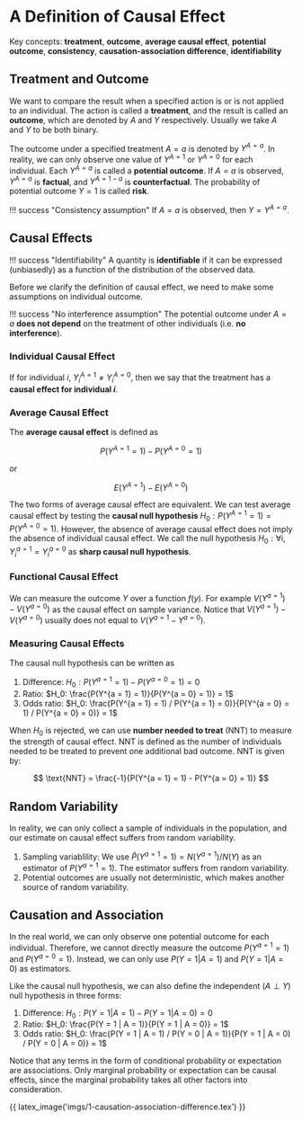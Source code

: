 # A Definition of Causal Effect

Key concepts: **treatment**, **outcome**, **average causal effect**, **potential outcome**, **consistency**, **causation-association difference**, **identifiability**

## Treatment and Outcome

We want to compare the result when a specified action is or is not applied to an individual. The action is called a **treatment**, and the result is called an **outcome**, which are denoted by $A$ and $Y$ respectively. Usually we take $A$ and $Y$ to be both binary.

The outcome under a specified treatment $A = a$ is denoted by $Y^{A = a}$. In reality, we can only observe one value of $Y^{A = 1}$ or $Y^{A = 0}$ for each individual. Each $Y^{A = a}$ is called a **potential outcome**. If $A = a$ is observed, $Y^{A = a}$ is **factual**, and $Y^{A = 1 - a}$ is **counterfactual**. The probability of potential outcome $Y = 1$ is called **risk**.

!!! success "Consistency assumption"
    If $A = a$ is observed, then $Y = Y^{A = a}$.

## Causal Effects

!!! success "Identifiability"
    A quantity is **identifiable** if it can be expressed (unbiasedly) as a function of the distribution of the observed data.

Before we clarify the definition of causal effect, we need to make some assumptions on individual outcome.

!!! success "No interference assumption"
    The potential outcome under $A = a$ **does not depend** on the treatment of other individuals (i.e. **no interference**).

### Individual Causal Effect

If for individual $i$, $Y_i^{A = 1} \not = Y_i^{A = 0}$, then we say that the treatment has a **causal effect for individual $i$**.

### Average Causal Effect

The **average causal effect** is defined as

$$
P(Y^{A = 1} = 1) - P(Y^{A = 0} = 1)
$$

or

$$
E(Y^{A = 1}) - E(Y^{A = 0})
$$

The two forms of average causal effect are equivalent. We can test average causal effect by testing the **causal null hypothesis** $H_0: P(Y^{A = 1} = 1) = P(Y^{A = 0} = 1)$. However, the absence of average causal effect does not imply the absence of individual causal effect. We call the null hypothesis $H_0: \forall i, Y_i^{a = 1} = Y_i^{a = 0}$ as **sharp causal null hypothesis**.

### Functional Causal Effect

We can measure the outcome $Y$ over a function $f(y)$. For example $V(Y^{a = 1}) - V(Y^{a = 0})$ as the causal effect on sample variance. Notice that $V(Y^{a = 1}) - V(Y^{a = 0})$ usually does not equal to $V(Y^{a = 1} - Y^{a = 0})$.

### Measuring Causal Effects

The causal null hypothesis can be written as

1. Difference: $H_0: P(Y^{a = 1} = 1) - P(Y^{a = 0} = 1) = 0$
2. Ratio: $H_0: \frac{P(Y^{a = 1} = 1)}{P(Y^{a = 0} = 1)} = 1$
3. Odds ratio: $H_0: \frac{P(Y^{a = 1} = 1) / P(Y^{a = 1} = 0)}{P(Y^{a = 0} = 1) / P(Y^{a = 0} = 0)} = 1$

When $H_0$ is rejected, we can use **number needed to treat** (NNT) to measure the strength of causal effect. NNT is defined as the number of individuals needed to be treated to prevent one additional bad outcome. NNT is given by:

$$
\text{NNT} = \frac{-1}{P(Y^{a = 1} = 1) - P(Y^{a = 0} = 1)}
$$

## Random Variability

In reality, we can only collect a sample of individuals in the population, and our estimate on causal effect suffers from random variability.

1. Sampling variablility: We use $\hat P(Y^{a = 1} = 1) = N(Y^{a = 1}) / N(Y)$ as an estimator of $P(Y^{a = 1} = 1)$. The estimator suffers from random variability.
2. Potential outcomes are usually not deterministic, which makes another source of random variability.


## Causation and Association

In the real world, we can only observe one potential outcome for each individual. Therefore, we cannot directly measure the outcome $P(Y^{a = 1} = 1)$ and $P(Y^{a = 0} = 1)$. Instead, we can only use $P(Y = 1 | A = 1)$ and $P(Y = 1 | A = 0)$ as estimators.

Like the causal null hypothesis, we can also define the independent ($A\perp Y$) null hypothesis in three forms:

1. Difference: $H_0: P(Y = 1 | A = 1) - P(Y = 1 | A = 0) = 0$
2. Ratio: $H_0: \frac{P(Y = 1 | A = 1)}{P(Y = 1 | A = 0)} = 1$
3. Odds ratio: $H_0: \frac{P(Y = 1 | A = 1) / P(Y = 0 | A = 1)}{P(Y = 1 | A = 0) / P(Y = 0 | A = 0)} = 1$

Notice that any terms in the form of conditional probability or expectation are associations. Only marginal probability or expectation can be causal effects, since the marginal probability takes all other factors into consideration.

{{ latex_image('imgs/1-causation-association-difference.tex') }}